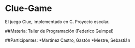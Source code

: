 # Clue-Game
El juego Clue, implementado en C. Proyecto escolar.

##Materia:
Taller de Programación (Federico Guimpel)

##Participantes:
*Martinez Castro, Gastón
*Mestre, Sebastián
